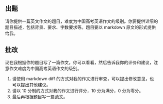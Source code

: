 ## 出题

请你提供一篇英文作文的题目，难度为中国高考英语作文的级别。你要提供详细的题目描述，包括背景、要求、字数要求等。题目要以 markdown 原文的形式提供给我。

## 批改

现在我根据你的题目写了一篇作文，你可以看看，然后告诉我你的评价和建议，注意作文难度为中国高考英语作文的级别。

1. 请使用 markdown diff 的方式对我的作文进行审查，可以提出修改意见，也可以提出其他建议。
2. 请以 10 分制的方式对我的作文进行评分，10 分为满分，0 分为零分。
3. 最后再根据题目写一篇范文。
